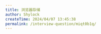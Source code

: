 ```yaml
---
title: 浏览器存储
author: Shylock
createTime: 2024/04/07 13:45:38
permalink: /interview-question/miqt0b1q/
---
```

